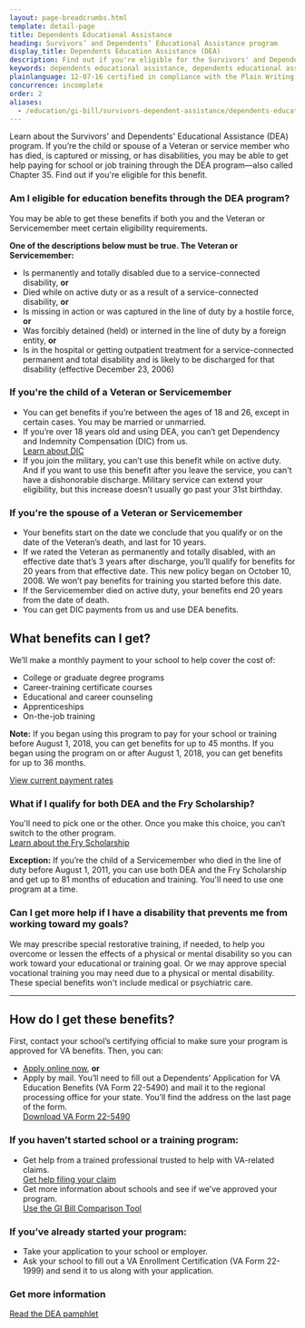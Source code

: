 ```yaml
---
layout: page-breadcrumbs.html
template: detail-page
title: Dependents Educational Assistance
heading: Survivors’ and Dependents’ Educational Assistance program
display_title: Dependents Education Assistance (DEA)
description: Find out if you're eligible for the Survivors' and Dependents' Educational Assistance program for children and spouses of Veterans who have died or been disabled. View current payment rates for college degree programs, career-training certificate course, apprenticeships, and on-the-job training. 
keywords: dependents educational assistance, dependents educational assistance program
plainlanguage: 12-07-16 certified in compliance with the Plain Writing Act
concurrence: incomplete
order: 2
aliases:
  - /education/gi-bill/survivors-dependent-assistance/dependents-education/
---
```


<div class="va-introtext">

Learn about the Survivors' and Dependents' Educational Assistance (DEA) program. If you’re the child or spouse of a Veteran or service member who has died, is captured or missing, or has disabilities, you may be able to get help paying for school or job training through the DEA program—also called Chapter 35. Find out if you're eligible for this benefit.

</div>

<div class="feature">

### Am I eligible for education benefits through the DEA program?

You may be able to get these benefits if both you and the Veteran or Servicemember meet certain eligibility requirements.

**One of the descriptions below must be true. The Veteran or Servicemember:**

- Is permanently and totally disabled due to a service-connected disability, **or**
- Died while on active duty or as a result of a service-connected disability, **or**
- Is missing in action or was captured in the line of duty by a hostile force, **or**
- Was forcibly detained (held) or interned in the line of duty by a foreign entity, **or**
- Is in the hospital or getting outpatient treatment for a service-connected permanent and total disability and is likely to be discharged for that disability (effective December 23, 2006)

### If you're the child of a Veteran or Servicemember

- You can get benefits if you’re between the ages of 18 and 26, except in certain cases. You may be married or unmarried.
- If you’re over 18 years old and using DEA, you can’t get Dependency and Indemnity Compensation (DIC) from us. <br>
[Learn about DIC](https://www.benefits.va.gov/COMPENSATION/types-dependency_and_indemnity.asp)
- If you join the military, you can’t use this benefit while on active duty. And if you want to use this benefit after you leave the service, you can't have a dishonorable discharge. Military service can extend your eligibility, but this increase doesn’t usually go past your 31st birthday.

### If you're the spouse of a Veteran or Servicemember

- Your benefits start on the date we conclude that you qualify or on the date of the Veteran’s death, and last for 10 years.
- If we rated the Veteran as permanently and totally disabled, with an effective date that’s 3 years after discharge, you’ll qualify for benefits for 20 years from that effective date. This new policy began on October 10, 2008. We won’t pay benefits for training you started before this date.
- If the Servicemember died on active duty, your benefits end 20 years from the date of death.
- You can get DIC payments from us and use DEA benefits.

</div>

## What benefits can I get?

We’ll make a monthly payment to your school to help cover the cost of:
- College or graduate degree programs
- Career-training certificate courses
- Educational and career counseling
- Apprenticeships
- On-the-job training

**Note:** If you began using this program to pay for your school or training before August 1, 2018, you can get benefits for up to 45 months. If you began using the program on or after August 1, 2018, you can get benefits for up to 36 months.

[View current payment rates](https://www.benefits.va.gov/GIBILL/resources/benefits_resources/rates/ch35/ch35rates100115.asp)

### What if I qualify for both DEA and the Fry Scholarship?

You'll need to pick one or the other. Once you make this choice, you can’t switch to the other program. <br>
[Learn about the Fry Scholarship](/education/survivor-dependent-benefits/fry-scholarship/)

**Exception:** If you’re the child of a Servicemember who died in the line of duty before August 1, 2011, you can use both DEA and the Fry Scholarship and get up to 81 months of education and training. You'll need to use one program at a time.

### Can I get more help if I have a disability that prevents me from working toward my goals?

We may prescribe special restorative training, if needed, to help you overcome or lessen the effects of a physical or mental disability so you can work toward your educational or training goal. Or we may approve special vocational training you may need due to a physical or mental disability. These special benefits won't include medical or psychiatric care.

-----

## How do I get these benefits?

First, contact your school’s certifying official to make sure your program is approved for VA benefits. Then, you can:
- [Apply online now](/education/apply-for-education-benefits/application/5490/introduction), **or**
- Apply by mail. You’ll need to fill out a Dependents’ Application for VA Education Benefits (VA Form 22-5490) and mail it to the regional processing office for your state. You’ll find the address on the last page of the form. <br>
[Download VA Form 22-5490](https://www.vba.va.gov/pubs/forms/vba-22-5490-are.pdf) <br>


### If you haven’t started school or a training program:
- Get help from a trained professional trusted to help with VA-related claims. <br>
[Get help filing your claim](/disability/get-help-filing-claim/)
- Get more information about schools and see if we’ve approved your program. <br>
[Use the GI Bill Comparison Tool](/gi-bill-comparison-tool)

### If you’ve already started your program:
- Take your application to your school or employer.
- Ask your school to fill out a VA Enrollment Certification (VA Form 22-1999) and send it to us along with your application.


### Get more information
[Read the DEA pamphlet](https://www.benefits.va.gov/gibill/docs/pamphlets/ch35_pamphlet_2.pdf)

